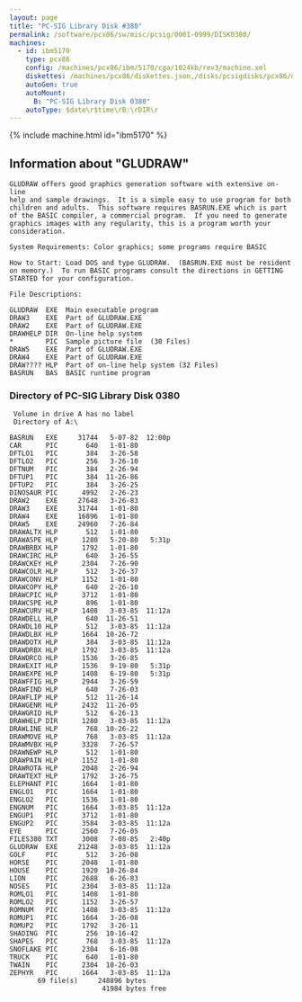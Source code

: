 ```yaml
---
layout: page
title: "PC-SIG Library Disk #380"
permalink: /software/pcx86/sw/misc/pcsig/0001-0999/DISK0380/
machines:
  - id: ibm5170
    type: pcx86
    config: /machines/pcx86/ibm/5170/cga/1024kb/rev3/machine.xml
    diskettes: /machines/pcx86/diskettes.json,/disks/pcsigdisks/pcx86/diskettes.json
    autoGen: true
    autoMount:
      B: "PC-SIG Library Disk 0380"
    autoType: $date\r$time\rB:\rDIR\r
---
```


{% include machine.html id="ibm5170" %}

## Information about "GLUDRAW"

    GLUDRAW offers good graphics generation software with extensive on-line
    help and sample drawings.  It is a simple easy to use program for both
    children and adults.  This software requires BASRUN.EXE which is part
    of the BASIC compiler, a commercial program.  If you need to generate
    graphics images with any regularity, this is a program worth your
    consideration.
    
    System Requirements: Color graphics; some programs require BASIC
    
    How to Start: Load DOS and type GLUDRAW.  (BASRUN.EXE must be resident
    on memory.)  To run BASIC programs consult the directions in GETTING
    STARTED for your configuration.
    
    File Descriptions:
    
    GLUDRAW  EXE  Main executable program
    DRAW3    EXE  Part of GLUDRAW.EXE
    DRAW2    EXE  Part of GLUDRAW.EXE
    DRAWHELP DIR  On-line help system
    *        PIC  Sample picture file  (30 Files)
    DRAW5    EXE  Part of GLUDRAW.EXE
    DRAW4    EXE  Part of GLUDRAW.EXE
    DRAW???? HLP  Part of on-line help system (32 Files)
    BASRUN   BAS  BASIC runtime program

### Directory of PC-SIG Library Disk 0380

     Volume in drive A has no label
     Directory of A:\

    BASRUN   EXE     31744   5-07-82  12:00p
    CAR      PIC       640   1-01-80
    DFTLO1   PIC       384   3-26-58
    DFTLO2   PIC       256   3-26-10
    DFTNUM   PIC       384   2-26-94
    DFTUP1   PIC       384  11-26-86
    DFTUP2   PIC       384   3-26-25
    DINOSAUR PIC      4992   2-26-23
    DRAW2    EXE     27648   3-26-83
    DRAW3    EXE     31744   1-01-80
    DRAW4    EXE     16896   1-01-80
    DRAW5    EXE     24960   7-26-84
    DRAWALTX HLP       512   1-01-80
    DRAWASPE HLP      1280   5-20-80   5:31p
    DRAWBRBX HLP      1792   1-01-80
    DRAWCIRC HLP       640   3-26-55
    DRAWCKEY HLP      2304   7-26-90
    DRAWCOLR HLP       512   3-26-37
    DRAWCONV HLP      1152   1-01-80
    DRAWCOPY HLP       640   2-26-10
    DRAWCPIC HLP      3712   1-01-80
    DRAWCSPE HLP       896   1-01-80
    DRAWCURV HLP      1408   3-03-85  11:12a
    DRAWDELL HLP       640  11-26-51
    DRAWDL10 HLP       512   3-03-85  11:12a
    DRAWDLBX HLP      1664  10-26-72
    DRAWDOTX HLP       384   3-03-85  11:12a
    DRAWDRBX HLP      1792   3-03-85  11:12a
    DRAWDRCO HLP      1536   3-26-85
    DRAWEXIT HLP      1536   9-19-80   5:31p
    DRAWEXPE HLP      1408   6-19-80   5:31p
    DRAWFFIG HLP      2944   3-26-59
    DRAWFIND HLP       640   7-26-03
    DRAWFLIP HLP       512  11-26-14
    DRAWGENR HLP      2432  11-26-05
    DRAWGRID HLP       512   6-26-13
    DRAWHELP DIR      1280   3-03-85  11:12a
    DRAWLINE HLP       768  10-26-22
    DRAWMOVE HLP       768   3-03-85  11:12a
    DRAWMVBX HLP      3328   7-26-57
    DRAWNEWP HLP       512   1-01-80
    DRAWPAIN HLP      1152   1-01-80
    DRAWROTA HLP      2048   2-26-94
    DRAWTEXT HLP      1792   3-26-75
    ELEPHANT PIC      1664   1-01-80
    ENGLO1   PIC      1664   1-01-80
    ENGLO2   PIC      1536   1-01-80
    ENGNUM   PIC      1664   3-03-85  11:12a
    ENGUP1   PIC      3712   1-01-80
    ENGUP2   PIC      3584   3-03-85  11:12a
    EYE      PIC      2560   7-26-05
    FILES380 TXT      3008   7-08-85   2:40p
    GLUDRAW  EXE     21248   3-03-85  11:12a
    GOLF     PIC       512   3-26-08
    HORSE    PIC      2048   1-01-80
    HOUSE    PIC      1920  10-26-84
    LION     PIC      2688   6-26-83
    NOSES    PIC      2304   3-03-85  11:12a
    ROMLO1   PIC      1408   1-01-80
    ROMLO2   PIC      1152   3-26-57
    ROMNUM   PIC      1408   3-03-85  11:12a
    ROMUP1   PIC      1664   3-26-08
    ROMUP2   PIC      1792   3-26-11
    SHADING  PIC       256  10-16-42
    SHAPES   PIC       768   3-03-85  11:12a
    SNOFLAKE PIC      2304   6-16-08
    TRUCK    PIC       640   1-01-80
    TWAIN    PIC      2304  10-26-03
    ZEPHYR   PIC      1664   3-03-85  11:12a
           69 file(s)     248896 bytes
                           41984 bytes free
